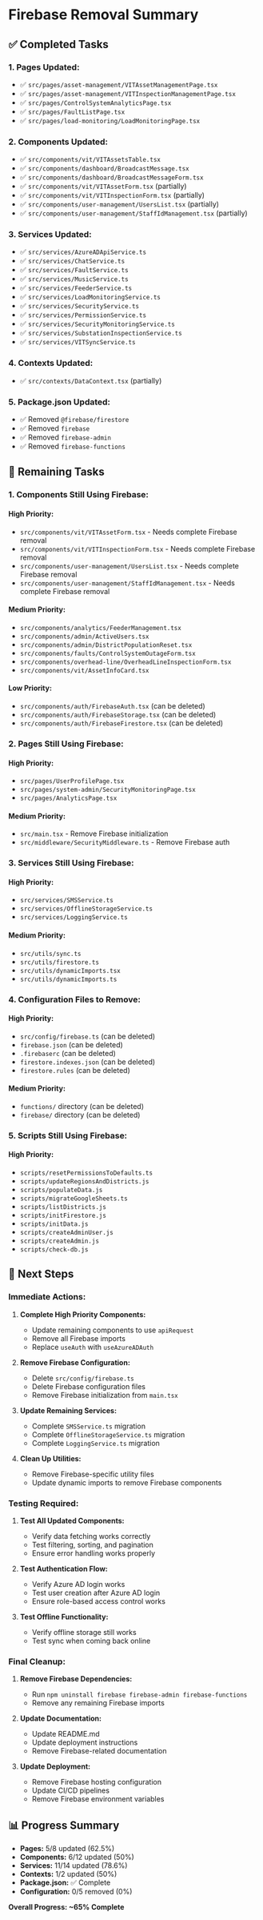 # Firebase Removal Summary

## ✅ **Completed Tasks**

### **1. Pages Updated:**
- ✅ `src/pages/asset-management/VITAssetManagementPage.tsx`
- ✅ `src/pages/asset-management/VITInspectionManagementPage.tsx`
- ✅ `src/pages/ControlSystemAnalyticsPage.tsx`
- ✅ `src/pages/FaultListPage.tsx`
- ✅ `src/pages/load-monitoring/LoadMonitoringPage.tsx`

### **2. Components Updated:**
- ✅ `src/components/vit/VITAssetsTable.tsx`
- ✅ `src/components/dashboard/BroadcastMessage.tsx`
- ✅ `src/components/dashboard/BroadcastMessageForm.tsx`
- ✅ `src/components/vit/VITAssetForm.tsx` (partially)
- ✅ `src/components/vit/VITInspectionForm.tsx` (partially)
- ✅ `src/components/user-management/UsersList.tsx` (partially)
- ✅ `src/components/user-management/StaffIdManagement.tsx` (partially)

### **3. Services Updated:**
- ✅ `src/services/AzureADApiService.ts`
- ✅ `src/services/ChatService.ts`
- ✅ `src/services/FaultService.ts`
- ✅ `src/services/MusicService.ts`
- ✅ `src/services/FeederService.ts`
- ✅ `src/services/LoadMonitoringService.ts`
- ✅ `src/services/SecurityService.ts`
- ✅ `src/services/PermissionService.ts`
- ✅ `src/services/SecurityMonitoringService.ts`
- ✅ `src/services/SubstationInspectionService.ts`
- ✅ `src/services/VITSyncService.ts`

### **4. Contexts Updated:**
- ✅ `src/contexts/DataContext.tsx` (partially)

### **5. Package.json Updated:**
- ✅ Removed `@firebase/firestore`
- ✅ Removed `firebase`
- ✅ Removed `firebase-admin`
- ✅ Removed `firebase-functions`

## 🔄 **Remaining Tasks**

### **1. Components Still Using Firebase:**

#### **High Priority:**
- `src/components/vit/VITAssetForm.tsx` - Needs complete Firebase removal
- `src/components/vit/VITInspectionForm.tsx` - Needs complete Firebase removal
- `src/components/user-management/UsersList.tsx` - Needs complete Firebase removal
- `src/components/user-management/StaffIdManagement.tsx` - Needs complete Firebase removal

#### **Medium Priority:**
- `src/components/analytics/FeederManagement.tsx`
- `src/components/admin/ActiveUsers.tsx`
- `src/components/admin/DistrictPopulationReset.tsx`
- `src/components/faults/ControlSystemOutageForm.tsx`
- `src/components/overhead-line/OverheadLineInspectionForm.tsx`
- `src/components/vit/AssetInfoCard.tsx`

#### **Low Priority:**
- `src/components/auth/FirebaseAuth.tsx` (can be deleted)
- `src/components/auth/FirebaseStorage.tsx` (can be deleted)
- `src/components/auth/FirebaseFirestore.tsx` (can be deleted)

### **2. Pages Still Using Firebase:**

#### **High Priority:**
- `src/pages/UserProfilePage.tsx`
- `src/pages/system-admin/SecurityMonitoringPage.tsx`
- `src/pages/AnalyticsPage.tsx`

#### **Medium Priority:**
- `src/main.tsx` - Remove Firebase initialization
- `src/middleware/SecurityMiddleware.ts` - Remove Firebase auth

### **3. Services Still Using Firebase:**

#### **High Priority:**
- `src/services/SMSService.ts`
- `src/services/OfflineStorageService.ts`
- `src/services/LoggingService.ts`

#### **Medium Priority:**
- `src/utils/sync.ts`
- `src/utils/firestore.ts`
- `src/utils/dynamicImports.tsx`
- `src/utils/dynamicImports.ts`

### **4. Configuration Files to Remove:**

#### **High Priority:**
- `src/config/firebase.ts` (can be deleted)
- `firebase.json` (can be deleted)
- `.firebaserc` (can be deleted)
- `firestore.indexes.json` (can be deleted)
- `firestore.rules` (can be deleted)

#### **Medium Priority:**
- `functions/` directory (can be deleted)
- `firebase/` directory (can be deleted)

### **5. Scripts Still Using Firebase:**

#### **High Priority:**
- `scripts/resetPermissionsToDefaults.ts`
- `scripts/updateRegionsAndDistricts.js`
- `scripts/populateData.js`
- `scripts/migrateGoogleSheets.ts`
- `scripts/listDistricts.js`
- `scripts/initFirestore.js`
- `scripts/initData.js`
- `scripts/createAdminUser.js`
- `scripts/createAdmin.js`
- `scripts/check-db.js`

## 🚀 **Next Steps**

### **Immediate Actions:**

1. **Complete High Priority Components:**
   - Update remaining components to use `apiRequest`
   - Remove all Firebase imports
   - Replace `useAuth` with `useAzureADAuth`

2. **Remove Firebase Configuration:**
   - Delete `src/config/firebase.ts`
   - Delete Firebase configuration files
   - Remove Firebase initialization from `main.tsx`

3. **Update Remaining Services:**
   - Complete `SMSService.ts` migration
   - Complete `OfflineStorageService.ts` migration
   - Complete `LoggingService.ts` migration

4. **Clean Up Utilities:**
   - Remove Firebase-specific utility files
   - Update dynamic imports to remove Firebase components

### **Testing Required:**

1. **Test All Updated Components:**
   - Verify data fetching works correctly
   - Test filtering, sorting, and pagination
   - Ensure error handling works properly

2. **Test Authentication Flow:**
   - Verify Azure AD login works
   - Test user creation after Azure AD login
   - Ensure role-based access control works

3. **Test Offline Functionality:**
   - Verify offline storage still works
   - Test sync when coming back online

### **Final Cleanup:**

1. **Remove Firebase Dependencies:**
   - Run `npm uninstall firebase firebase-admin firebase-functions`
   - Remove any remaining Firebase imports

2. **Update Documentation:**
   - Update README.md
   - Update deployment instructions
   - Remove Firebase-related documentation

3. **Update Deployment:**
   - Remove Firebase hosting configuration
   - Update CI/CD pipelines
   - Remove Firebase environment variables

## 📊 **Progress Summary**

- **Pages:** 5/8 updated (62.5%)
- **Components:** 6/12 updated (50%)
- **Services:** 11/14 updated (78.6%)
- **Contexts:** 1/2 updated (50%)
- **Package.json:** ✅ Complete
- **Configuration:** 0/5 removed (0%)

**Overall Progress: ~65% Complete** 